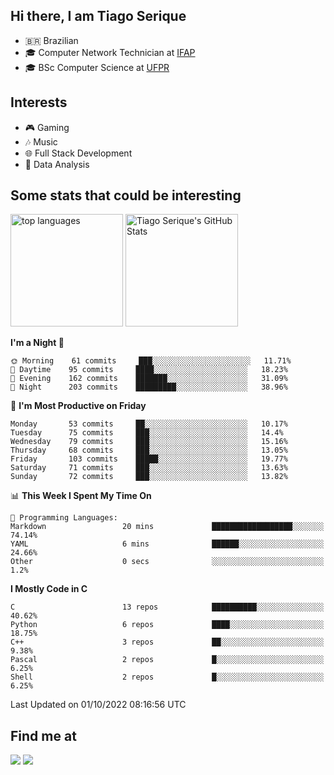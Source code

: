 
<h2> Hi there, I am Tiago Serique</h2>

<div>
	<ul>
		<li>🇧🇷 Brazilian</li>
		<li>🎓 Computer Network Technician at <a href="https://www.ifap.edu.br/">IFAP</a></li>
		<li>🎓 BSc Computer Science at <a href="https://www.ufpr.br/portalufpr/">UFPR</a></li>
	</ul>
</div>


<h2>Interests</h2>

<div>
	<ul>
		<li>🎮 Gaming </li>
		<li>🎶 Music </li>
		<li>🌐 Full Stack Development</li>
		<li>🎲 Data Analysis</li>
	</ul>
</div>


<h2>Some stats that could be interesting</h2>

<div>
	<img height="180em" src="https://github-readme-stats.vercel.app/api/top-langs/?layout=compact&theme=tokyonight&username=tiagoserique&langs_count=10&hide=makefile&exclude_repo=vim-mods" alt="top languages">
	<img height="180em" src="https://github-readme-stats.vercel.app/api?username=tiagoserique&count_private=true&show_icons=true&theme=tokyonight&include_all_commits=true" alt="Tiago Serique's GitHub Stats">
</div> 


<!--START_SECTION:waka-->
**I'm a Night 🦉** 

```text
🌞 Morning    61 commits     ███░░░░░░░░░░░░░░░░░░░░░░   11.71% 
🌆 Daytime    95 commits     ████░░░░░░░░░░░░░░░░░░░░░   18.23% 
🌃 Evening    162 commits    ███████░░░░░░░░░░░░░░░░░░   31.09% 
🌙 Night      203 commits    █████████░░░░░░░░░░░░░░░░   38.96%

```
📅 **I'm Most Productive on Friday** 

```text
Monday       53 commits     ██░░░░░░░░░░░░░░░░░░░░░░░   10.17% 
Tuesday      75 commits     ███░░░░░░░░░░░░░░░░░░░░░░   14.4% 
Wednesday    79 commits     ███░░░░░░░░░░░░░░░░░░░░░░   15.16% 
Thursday     68 commits     ███░░░░░░░░░░░░░░░░░░░░░░   13.05% 
Friday       103 commits    █████░░░░░░░░░░░░░░░░░░░░   19.77% 
Saturday     71 commits     ███░░░░░░░░░░░░░░░░░░░░░░   13.63% 
Sunday       72 commits     ███░░░░░░░░░░░░░░░░░░░░░░   13.82%

```


📊 **This Week I Spent My Time On** 

```text
💬 Programming Languages: 
Markdown                 20 mins             ██████████████████░░░░░░░   74.14% 
YAML                     6 mins              ██████░░░░░░░░░░░░░░░░░░░   24.66% 
Other                    0 secs              ░░░░░░░░░░░░░░░░░░░░░░░░░   1.2%

```

**I Mostly Code in C** 

```text
C                        13 repos            ██████████░░░░░░░░░░░░░░░   40.62% 
Python                   6 repos             ████░░░░░░░░░░░░░░░░░░░░░   18.75% 
C++                      3 repos             ██░░░░░░░░░░░░░░░░░░░░░░░   9.38% 
Pascal                   2 repos             █░░░░░░░░░░░░░░░░░░░░░░░░   6.25% 
Shell                    2 repos             █░░░░░░░░░░░░░░░░░░░░░░░░   6.25%

```



 Last Updated on 01/10/2022 08:16:56 UTC
<!--END_SECTION:waka-->



<h2>Find me at</h2>

<div>
	<a href="https://www.linkedin.com/in/tiago-serique"><img src="https://img.shields.io/badge/LinkedIn-0077B5?style=for-the-badge&logo=linkedin&logoColor=white"></a>
	<a href="https://www.instagram.com/tecseit/"><img src="https://img.shields.io/badge/Instagram-E4405F?style=for-the-badge&logo=instagram&logoColor=white"></a>
</div>
